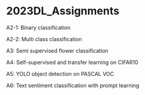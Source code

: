 # 2023DL_Assignments


A2-1:	Binary classification  

A2-2:	Multi class classification  

A3:	  Semi supervised flower classification  

A4:	  Self-supervised and transfer learning on CIFAR10  

A5:	  YOLO object detection on PASCAL VOC  

A6: 	Text sentiment classification with prompt learning  
